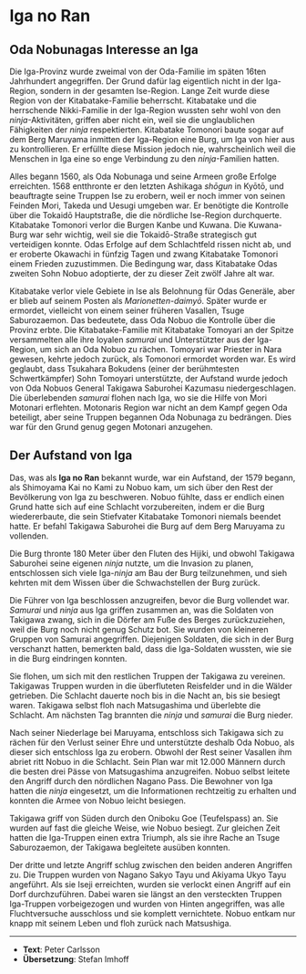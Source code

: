 # Iga no Ran


## Oda Nobunagas Interesse an Iga

Die Iga-Provinz wurde zweimal von der Oda-Familie im späten 16ten Jahrhundert angegriffen. Der Grund dafür lag eigentlich nicht in der Iga-Region, sondern in der gesamten Ise-Region. Lange Zeit wurde diese Region von der Kitabatake-Familie beherrscht. Kitabatake und die herrschende Nikki-Familie in der Iga-Region wussten sehr wohl von den *ninja*-Aktivitäten, griffen aber nicht ein, weil sie die unglaublichen Fähigkeiten der *ninja* respektierten. Kitabatake Tomonori baute sogar auf dem Berg Maruyama inmitten der Iga-Region eine Burg, um Iga von hier aus zu kontrollieren. Er erfüllte diese Mission jedoch nie, wahrscheinlich weil die Menschen in Iga eine so enge Verbindung zu den *ninja*-Familien hatten.

Alles begann 1560, als Oda Nobunaga und seine Armeen große Erfolge erreichten. 1568 entthronte er den letzten Ashikaga *shōgun* in Kyōtō, und beauftragte seine Truppen Ise zu erobern, weil er noch immer von seinen Feinden Mori, Takeda und Uesugi umgeben war. Er benötigte die Kontrolle über die Tokaidō Hauptstraße, die die nördliche Ise-Region durchquerte. Kitabatake Tomonori verlor die Burgen Kanbe und Kuwana. Die Kuwana-Burg war sehr wichtig, weil sie die Tokaidō-Straße strategisch gut verteidigen konnte. Odas Erfolge auf dem Schlachtfeld rissen nicht ab, und er eroberte Okawachi in fünfzig Tagen und zwang Kitabatake Tomonori einem Frieden zuzustimmen. Die Bedingung war, dass Kitabatake Odas zweiten Sohn Nobuo adoptierte, der zu dieser Zeit zwölf Jahre alt war.

Kitabatake verlor viele Gebiete in Ise als Belohnung für Odas Generäle, aber er blieb auf seinem Posten als *Marionetten-daimyō*. Später wurde er ermordet, vielleicht von einem seiner früheren Vasallen, Tsuge Saburozaemon. Das bedeutete, dass Oda Nobuo die Kontrolle über die Provinz erbte. Die Kitabatake-Familie mit Kitabatake Tomoyari an der Spitze versammelten alle ihre loyalen *samurai* und Unterstützter aus der Iga-Region, um sich an Oda Nobuo zu rächen. Tomoyari war Priester in Nara gewesen, kehrte jedoch zurück, als Tomonori ermordet worden war. Es wird geglaubt, dass Tsukahara Bokudens (einer der berühmtesten Schwertkämpfer) Sohn Tomoyari unterstützte, der Aufstand wurde jedoch von Oda Nobuos General Takigawa Saburohei Kazumasu niedergeschlagen. Die überlebenden *samurai* flohen nach Iga, wo sie die Hilfe von Mori Motonari erflehten. Motonaris Region war nicht an dem Kampf gegen Oda beteiligt, aber seine Truppen begannen Oda Nobunaga zu bedrängen. Dies war für den Grund genug gegen Motonari anzugehen.


## Der Aufstand von Iga

Das, was als **Iga no Ran** bekannt wurde, war ein Aufstand, der 1579 begann, als Shimoyama Kai no Kami zu Nobuo kam, um sich über den Rest der Bevölkerung von Iga zu beschweren. Nobuo fühlte, dass er endlich einen Grund hatte sich auf eine Schlacht vorzubereiten, indem er die Burg wiedererbaute, die sein Stiefvater Kitabatake Tomonori niemals beendet hatte. Er befahl Takigawa Saburohei die Burg auf dem Berg Maruyama zu vollenden.

Die Burg thronte 180 Meter über den Fluten des Hijiki, und obwohl Takigawa Saburohei seine eigenen *ninja* nutzte, um die Invasion zu planen, entschlossen sich viele Iga-*ninja* am Bau der Burg teilzunehmen, und sieh kehrten mit dem Wissen über die Schwachstellen der Burg zurück.

Die Führer von Iga beschlossen anzugreifen, bevor die Burg vollendet war. *Samurai* und *ninja* aus Iga griffen zusammen an, was die Soldaten von Takigawa zwang, sich in die Dörfer am Fuße des Berges zurückzuziehen, weil die Burg noch nicht genug Schutz bot. Sie wurden von kleineren Gruppen von Samurai angegriffen. Diejenigen Soldaten, die sich in der Burg verschanzt hatten, bemerkten bald, dass die Iga-Soldaten wussten, wie sie in die Burg eindringen konnten.

Sie flohen, um sich mit den restlichen Truppen der Takigawa zu vereinen. Takigawas Truppen wurden in die überfluteten Reisfelder und in die Wälder getrieben. Die Schlacht dauerte noch bis in die Nacht an, bis sie besiegt waren. Takigawa selbst floh nach Matsugashima und überlebte die Schlacht. Am nächsten Tag brannten die *ninja* und *samurai* die Burg nieder.

Nach seiner Niederlage bei Maruyama, entschloss sich Takigawa sich zu rächen für den Verlust seiner Ehre und unterstützte deshalb Oda Nobuo, als dieser sich entschloss Iga zu erobern. Obwohl der Rest seiner Vasallen ihm abriet ritt Nobuo in die Schlacht. Sein Plan war mit 12.000 Männern durch die besten drei Pässe von Matsugashima anzugreifen. Nobuo selbst leitete den Angriff durch den nördlichen Nagano Pass. Die Bewohner von Iga hatten die *ninja* eingesetzt, um die Informationen rechtzeitig zu erhalten und konnten die Armee von Nobuo leicht besiegen.

Takigawa griff von Süden durch den Oniboku Goe (Teufelspass) an. Sie wurden auf fast die gleiche Weise, wie Nobuo besiegt. Zur gleichen Zeit hatten die Iga-Truppen einen extra Triumph, als sie ihre Rache an Tsuge Saburozaemon, der Takigawa begleitete ausüben konnten.

Der dritte und letzte Angriff schlug zwischen den beiden anderen Angriffen zu. Die Truppen wurden von Nagano Sakyo Tayu und Akiyama Ukyo Tayu angeführt. Als sie Iseji erreichten, wurden sie verlockt einen Angriff auf ein Dorf durchzuführen. Dabei waren sie längst an den versteckten Truppen Iga-Truppen vorbeigezogen und wurden von Hinten angegriffen, was alle Fluchtversuche ausschloss und sie komplett vernichtete. Nobuo entkam nur knapp mit seinem Leben und floh zurück nach Matsushiga.

---

- **Text**: Peter Carlsson
- **Übersetzung**: Stefan Imhoff
